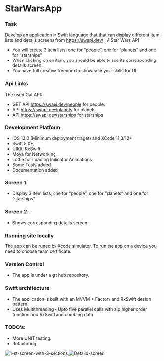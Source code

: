 # StarWarsApp

### Task
Develop an application in Swift language that that can display different item lists and details screens from https://swapi.dev/ , A Star Wars API
- You will create 3 item lists, one for “people”, one for “planets” and one for “starships”
- When clicking on an item, you should be able to see its corresponding details screen.
- You have full creative freedom to showcase your skills for UI

### Api Links
The used Cat API:
- GET API https://swapi.dev/people for people.
-  API  https://swapi.dev/planets for planets
- API https://swapi.dev/starships for starships

### Development Platform
- iOS 13.0 (Minimum deployment traget) and XCode 11.3/12+
- Swift 5.0+,
- UIKit, RxSwift,
- Moya for Networking.
- Lottie for Loading Indicator Animations
- Some Tests added
- Documentation added

### Screen 1. 
- Display 3 item lists, one for “people”, one for “planets” and one for “starships”.

### Screen 2. 
- Shows corresponding details screen.

### Running site locally
The app can be runed by Xcode simulator.
To run the app on a device you need to choose team certificate.

### Version Control
- The app is under a git hub repository.

### Swift architecture
- The application is built with an MVVM + Factory and RxSwift design pattern.
- Uses Multithreading - Upto five parallel calls with zip higher order function and RxSwift and combing data

### TODO’s:
- More UNIT testing.
- Refactoring

![1-st-screen-with-3-sections](https://user-images.githubusercontent.com/30974420/107117970-dccfcb80-6875-11eb-947a-0cb499e44592.png),![Detaild-screen](https://user-images.githubusercontent.com/30974420/107117971-de00f880-6875-11eb-9b81-341cae0014b5.png)

